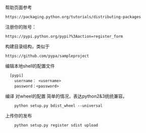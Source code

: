 帮助页面参考

    https://packaging.python.org/tutorials/distributing-packages
注册你的账号：

    https://pypi.python.org/pypi?%3Aaction=register_form
构建目录结构，类似于

    https://github.com/pypa/sampleproject
编辑本地shell的配置文件

      [pypi]
        username： <username>
        password：<password>

编译
对wheel的配置
简单的情况，表达python2&3统统兼容。

        python setup.py bdist_wheel --universal
上传你的发布

        python setup.py register sdist upload
